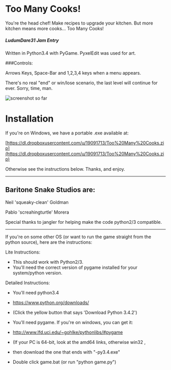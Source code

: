 Too Many Cooks!
==============

You're the head chef! Make recipes to upgrade your kitchen. But more kitchen means more cooks... Too Many Cooks!

##### LudumDare31 Jam Entry

Written in Python3.4 with PyGame. PyxelEdit was used for art.

###Controls:

Arrows Keys, Space-Bar and 1,2,3,4 keys when a menu appears.

There's no real "end" or win/lose scenario, the last level will continue for ever. Sorry, time, man.

![screenshot so far](https://i.imgur.com/oWDp58t.png)

# Installation

If you're on Windows, we have a portable .exe available at:

[https://dl.dropboxusercontent.com/u/19091713/Too%20Many%20Cooks.zip](https://dl.dropboxusercontent.com/u/19091713/Too%20Many%20Cooks.zip)

Otherwise see the instructions below. Thanks, and enjoy.

---

## Baritone Snake Studios are:

Neil 'squeaky-clean' Goldman

Pablo 'screahingturtle' Morera

Special thanks to jangler for helping make the code python2/3 compatible.

---

If you're on some other OS (or want to run the game straight from the python source), here are the instructions:

Lite Instructions:

* This should work with Python2/3.
* You'll need the correct version of pygame installed for your system/python version.

Detailed Instructions: 

* You'll need python3.4
* https://www.python.org/downloads/
* (Click the yellow button that says 'Download Python 3.4.2')

* You'll need pygame. If you're on windows, you can get it:
* http://www.lfd.uci.edu/~gohlke/pythonlibs/#pygame

* (If your PC is 64-bit, look at the amd64 links, otherwise win32 ,
* then download the one that ends with "-py3.4.exe"

* Double click game.bat (or run "python game.py")
